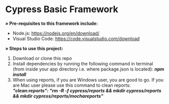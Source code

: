 <h1>Cypress Basic Framework</h1>

<B>» Pre-requisites to this framework include:</B>

- Node.js: https://nodejs.org/en/download/
- Visual Studio Code: https://code.visualstudio.com/download


<B>» Steps to use this project:</B>

1. Download or clone this repo
2. Install dependencies by running the following command in terminal (from inside your app directory i.e. where package.json is located): <I><B>npm install </I></B>
3. When using reports, if you are Windows user, you are good to go. If you are Mac user please use this command to clean reports:
<I><B>"clean:reports": "rm -R -f cypress/reports && mkdir cypress/reports && mkdir cypress/reports/mochareports"</I></B>